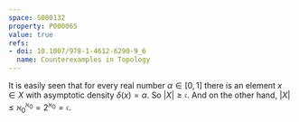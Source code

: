 ```yaml
---
space: S000132
property: P000065
value: true
refs:
- doi: 10.1007/978-1-4612-6290-9_6
  name: Counterexamples in Topology
---
```


It is easily seen that for every real number $\alpha\in[0,1]$ there is an element $x\in X$ with asymptotic density $\delta(x)=\alpha$.  So $|X|\geq \mathfrak c$.
And on the other hand, $|X|\leq\aleph_0^{\aleph_0}=2^{\aleph_0}=\mathfrak c$.
